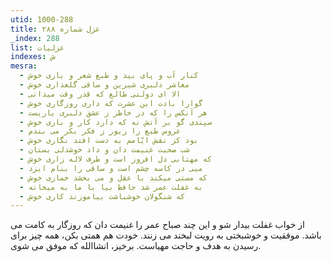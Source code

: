 ```yaml
---
utid: 1000-288
title: غزل شماره ۲۸۸
_index: 288
list: غزلیات
indexes: ش
mesra:
  - کنار آب و پای بید و طبع شعر و یاری خوش
  - معاشر دلبری شیرین و ساقی گلعذاری خوش
  - الا ای دولتی طالع که قدر وقت میدانی
  - گوارا بادت این عشرت که داری روزگاری خوش
  - هر آنکس را که در خاطر ز عشق دلبری یاریست
  - سپندی گو بر آتش نه که دارد کار و باری خوش
  - عروس طبع را زیور ز فکر بکر می بندم
  - بود کز نقش ایّامم به دست افتد نگاری خوش
  - شب صحبت غنیمت دان و داد خوشدلی بستان
  - که مهتابی دل افروز است و طرف لاله زاری خوش
  - میی در کاسه چشم است و ساقی را بنام ایزد
  - که مستی میکند با عقل و می بخشد خماری خوش
  - به غفلت عمر شد حافظ بیا با ما به میخانه
  - که شنگولان خوشباشت بیاموزند کاری خوش
---
```

از خواب غفلت بیدار شو و این چند صباح عمر را غنیمت دان که روزگار به کامت می باشد. موفقیت و خوشبختی به رویت لبخند می زنند. خودت هم همتی بکن، همه چیز برای رسیدن به هدف و حاجت مهیاست. برخیز، انشاالله که موفق می شوی.

